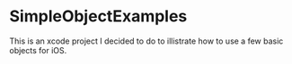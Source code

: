 # SimpleObjectExamples

This is an xcode project I decided to do to illistrate how to use a few basic objects for iOS.

